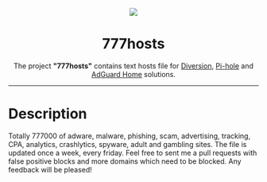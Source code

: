 <p align="center">
<img src="https://github.com/ShiZzO/777hosts/blob/master/logo.png" />
</p>

<h1 align="center">777hosts</h1>

<p align="center">The project <b>"777hosts"</b> contains text hosts file for <a href="https://diversion.ch">Diversion</a>, <a href="https://pi-hole.net">Pi-hole</a> and <a href="https://adguard.com/ru/adguard-home.html">AdGuard Home</a> solutions.</p>

***

# Description

Totally 777000 of adware, malware, phishing, scam, advertising, tracking, CPA, analytics, crashlytics, spyware, adult and gambling sites. The file is updated once a week, every friday. Feel free to sent me a pull requests with false positive blocks and more domains which need to be blocked. Any feedback will be pleased!
